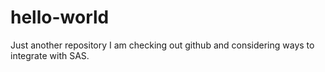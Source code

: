 # hello-world
Just another repository
I am checking out github and considering ways to integrate with SAS.
